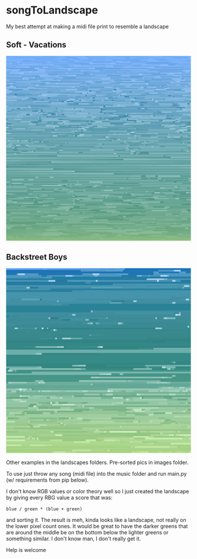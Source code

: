# songToLandscape
 My best attempt at making a midi file print to resemble a landscape

## Soft - Vacations
![](landscapes/VACATIONS%20-%20Soft.png)

## Backstreet Boys
![](landscapes/Backstreet%20Boys%20-%20I%20Want%20It%20That%20Way.png)

Other examples in the landscapes folders. Pre-sorted pics in images folder.

To use just throw any song (midi file) into the music folder and run main.py (w/ requirements from pip below).

I don't know RGB values or color theory well so I just created the landscape by giving every RBG value a score that was:
```
blue / green * (blue + green)
```
and sorting it. The result is meh, kinda looks like a landscape, not really on the lower pixel count ones. It would be great to have the darker greens that are around the middle be on the bottom below the lighter greens or something similar. I don't know man, I don't really get it. 

Help is welcome
